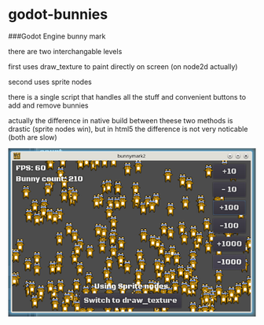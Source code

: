 # godot-bunnies
###Godot Engine bunny mark

there are two interchangable levels

first uses draw_texture to paint directly on screen (on node2d actually)

second uses sprite nodes

there is a single script that handles all the stuff and convenient buttons to add and remove bunnies

actually the difference in native build between theese two methods is drastic (sprite nodes win), but in html5 the difference is not very noticable (both are slow)

![screenshot](/screenshot.png?raw=true)
